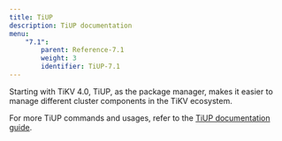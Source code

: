 ```yaml
---
title: TiUP
description: TiUP documentation
menu:
    "7.1":
        parent: Reference-7.1
        weight: 3
        identifier: TiUP-7.1
---
```


Starting with TiKV 4.0, TiUP, as the package manager, makes it easier to manage different cluster components in the TiKV ecosystem.

For more TiUP commands and usages, refer to the [TiUP documentation guide](https://docs.pingcap.com/tidb/stable/tiup-documentation-guide).
